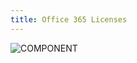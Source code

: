 ```yaml
---
title: Office 365 Licenses
---
```


![COMPONENT](https://dummyimage.com/300x200/000/fff&text=Licenses&/Licenses)


